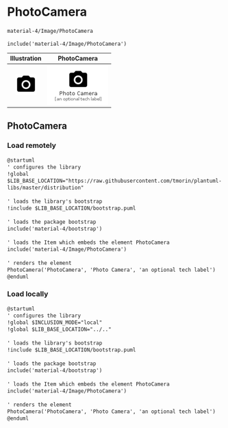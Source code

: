 # PhotoCamera


```text
material-4/Image/PhotoCamera
```

```text
include('material-4/Image/PhotoCamera')
```



| Illustration | PhotoCamera |
| :---: | :---: |
| ![illustration for Illustration](../../material-4/Image/PhotoCamera.png) | ![illustration for PhotoCamera](../../material-4/Image/PhotoCamera.Local.png) |




## PhotoCamera

### Load remotely
```plantuml
@startuml
' configures the library
!global $LIB_BASE_LOCATION="https://raw.githubusercontent.com/tmorin/plantuml-libs/master/distribution"

' loads the library's bootstrap
!include $LIB_BASE_LOCATION/bootstrap.puml

' loads the package bootstrap
include('material-4/bootstrap')

' loads the Item which embeds the element PhotoCamera
include('material-4/Image/PhotoCamera')

' renders the element
PhotoCamera('PhotoCamera', 'Photo Camera', 'an optional tech label')
@enduml
```

### Load locally
```plantuml
@startuml
' configures the library
!global $INCLUSION_MODE="local"
!global $LIB_BASE_LOCATION="../.."

' loads the library's bootstrap
!include $LIB_BASE_LOCATION/bootstrap.puml

' loads the package bootstrap
include('material-4/bootstrap')

' loads the Item which embeds the element PhotoCamera
include('material-4/Image/PhotoCamera')

' renders the element
PhotoCamera('PhotoCamera', 'Photo Camera', 'an optional tech label')
@enduml
```

